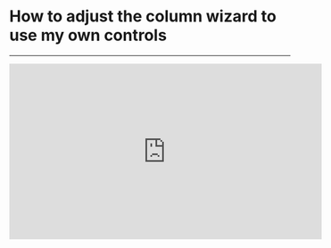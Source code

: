 ﻿# How to adjust the column wizard to use my own controls

---
<iframe width="560" height="315" src="https://www.youtube.com/embed/2nQdUX6f-zA" frameborder="0" allowfullscreen></iframe>